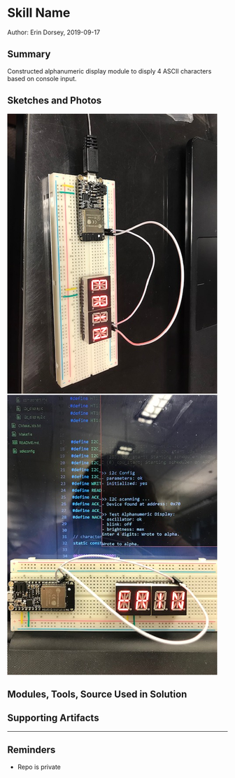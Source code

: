 #  Skill Name

Author: Erin Dorsey, 2019-09-17

## Summary
Constructed alphanumeric display module to disply 4 ASCII characters based on console input.

## Sketches and Photos
![Image](./images/IMG_6313.jpg)
![Image](./images/IMG_6324.jpg)

## Modules, Tools, Source Used in Solution


## Supporting Artifacts


-----

## Reminders
- Repo is private
